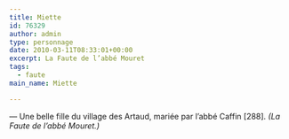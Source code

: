 ```yaml
---
title: Miette
id: 76329
author: admin
type: personnage
date: 2010-03-11T08:33:01+00:00
excerpt: La Faute de l’abbé Mouret
tags:
  - faute
main_name: Miette

---
```

— Une belle fille du village des Artaud, mariée par l’abbé Caffin [288]. _(La Faute de l’abbé Mouret.)_